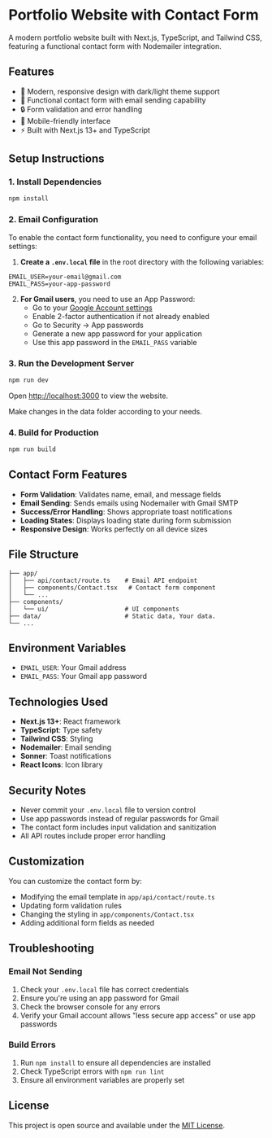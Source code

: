 # Portfolio Website with Contact Form

A modern portfolio website built with Next.js, TypeScript, and Tailwind CSS, featuring a functional contact form with Nodemailer integration.

## Features

- 🎨 Modern, responsive design with dark/light theme support
- 📧 Functional contact form with email sending capability
- 🔒 Form validation and error handling
- 📱 Mobile-friendly interface
- ⚡ Built with Next.js 13+ and TypeScript

## Setup Instructions

### 1. Install Dependencies

```bash
npm install
```

### 2. Email Configuration

To enable the contact form functionality, you need to configure your email settings:

1. **Create a `.env.local` file** in the root directory with the following variables:

```env
EMAIL_USER=your-email@gmail.com
EMAIL_PASS=your-app-password
```

2. **For Gmail users**, you need to use an App Password:
   - Go to your [Google Account settings](https://myaccount.google.com/)
   - Enable 2-factor authentication if not already enabled
   - Go to Security → App passwords
   - Generate a new app password for your application
   - Use this app password in the `EMAIL_PASS` variable

### 3. Run the Development Server

```bash
npm run dev
```

Open [http://localhost:3000](http://localhost:3000) to view the website.

Make changes in the data folder according to your needs.

### 4. Build for Production

```bash
npm run build
```

## Contact Form Features

- **Form Validation**: Validates name, email, and message fields
- **Email Sending**: Sends emails using Nodemailer with Gmail SMTP
- **Success/Error Handling**: Shows appropriate toast notifications
- **Loading States**: Displays loading state during form submission
- **Responsive Design**: Works perfectly on all device sizes

## File Structure

```
├── app/
│   ├── api/contact/route.ts    # Email API endpoint
│   ├── components/Contact.tsx   # Contact form component
│   └── ...
├── components/
│   └── ui/                     # UI components
├── data/                       # Static data, Your data.
└── ...
```

## Environment Variables

- `EMAIL_USER`: Your Gmail address
- `EMAIL_PASS`: Your Gmail app password

## Technologies Used

- **Next.js 13+**: React framework
- **TypeScript**: Type safety
- **Tailwind CSS**: Styling
- **Nodemailer**: Email sending
- **Sonner**: Toast notifications
- **React Icons**: Icon library

## Security Notes

- Never commit your `.env.local` file to version control
- Use app passwords instead of regular passwords for Gmail
- The contact form includes input validation and sanitization
- All API routes include proper error handling

## Customization

You can customize the contact form by:

- Modifying the email template in `app/api/contact/route.ts`
- Updating form validation rules
- Changing the styling in `app/components/Contact.tsx`
- Adding additional form fields as needed

## Troubleshooting

### Email Not Sending

1. Check your `.env.local` file has correct credentials
2. Ensure you're using an app password for Gmail
3. Check the browser console for any errors
4. Verify your Gmail account allows "less secure app access" or use app passwords

### Build Errors

1. Run `npm install` to ensure all dependencies are installed
2. Check TypeScript errors with `npm run lint`
3. Ensure all environment variables are properly set

## License

This project is open source and available under the [MIT License](LICENSE).

